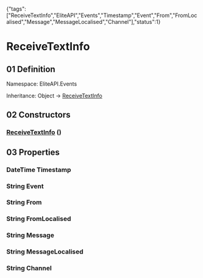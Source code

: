 {"tags":["ReceiveTextInfo","EliteAPI","Events","Timestamp","Event","From","FromLocalised","Message","MessageLocalised","Channel"],"status":1}

# ReceiveTextInfo

## 01 Definition

Namespace: <span class='code'>EliteAPI.Events</span>

Inheritance: <span class='code'>Object</span> → <span class='code'>[ReceiveTextInfo](../../EliteAPI/Events/ReceiveTextInfo.html)</span>

## 02 Constructors

### <span class='code'>[ReceiveTextInfo](../../EliteAPI/Events/ReceiveTextInfo.html)</span> ()

## 03 Properties

### <span class='code'>DateTime</span> Timestamp

### <span class='code'>String</span> Event

### <span class='code'>String</span> From

### <span class='code'>String</span> FromLocalised

### <span class='code'>String</span> Message

### <span class='code'>String</span> MessageLocalised

### <span class='code'>String</span> Channel

